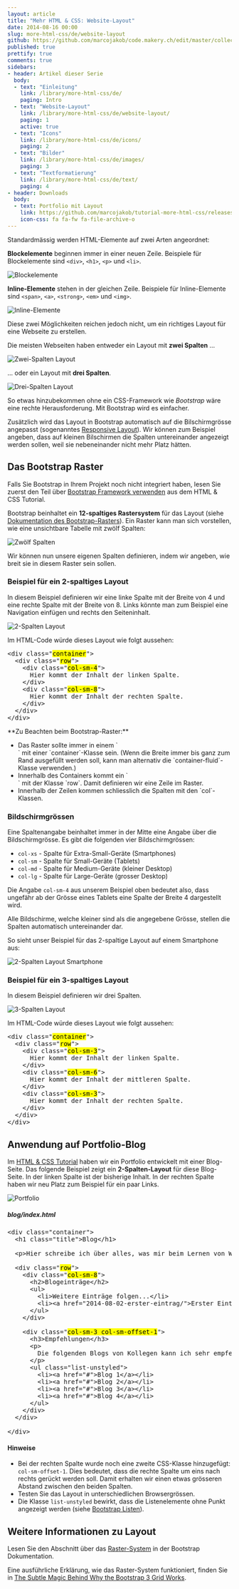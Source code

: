 ```yaml
---
layout: article
title: "Mehr HTML & CSS: Website-Layout"
date: 2014-08-16 00:00
slug: more-html-css/de/website-layout
github: https://github.com/marcojakob/code.makery.ch/edit/master/collections/library/more-html-css-de-website-layout.md
published: true
prettify: true
comments: true
sidebars:
- header: Artikel dieser Serie
  body:
  - text: "Einleitung"
    link: /library/more-html-css/de/
    paging: Intro
  - text: "Website-Layout"
    link: /library/more-html-css/de/website-layout/
    paging: 1
    active: true
  - text: "Icons"
    link: /library/more-html-css/de/icons/
    paging: 2
  - text: "Bilder"
    link: /library/more-html-css/de/images/
    paging: 3
  - text: "Textformatierung"
    link: /library/more-html-css/de/text/
    paging: 4
- header: Downloads
  body:
  - text: Portfolio mit Layout
    link: https://github.com/marcojakob/tutorial-more-html-css/releases/download/v0.1/portfolio-de-website-layout.zip
    icon-css: fa fa-fw fa-file-archive-o
---
```


Standardmässig werden HTML-Elemente auf zwei Arten angeordnet:

**Blockelemente** beginnen immer in einer neuen Zeile. Beispiele für Blockelemente sind `<div>`, `<h1>`, `<p>` und `<li>`.

![Blockelemente](/assets/library/more-html-css/website-layout/block-elements.png)

**Inline-Elemente** stehen in der gleichen Zeile. Beispiele für Inline-Elemente sind `<span>`, `<a>`, `<strong>`, `<em>` und `<img>`.

![Inline-Elemente](/assets/library/more-html-css/website-layout/inline-elements.png)

Diese zwei Möglichkeiten reichen jedoch nicht, um ein richtiges Layout für eine Webseite zu erstellen. 

Die meisten Webseiten haben entweder ein Layout mit **zwei Spalten** ...

![Zwei-Spalten Layout](/assets/library/more-html-css/website-layout/two-columns.png)

... oder ein Layout mit **drei Spalten**.

![Drei-Spalten Layout](/assets/library/more-html-css/website-layout/three-columns.png)

So etwas hinzubekommen ohne ein CSS-Framework wie *Bootstrap* wäre eine rechte Herausforderung. Mit Bootstrap wird es einfacher. 

Zusätzlich wird das Layout in Bootstrap automatisch auf die Bilschirmgrösse angepasst (sogenanntes [Responsive Layout](http://de.wikipedia.org/wiki/Responsive_Webdesign)). Wir können zum Beispiel angeben, dass auf kleinen Bilschirmen die Spalten untereinander angezeigt werden sollen, weil sie nebeneinander nicht mehr Platz hätten.


## Das Bootstrap Raster

<div class="alert alert-warning">
Falls Sie Bootstrap in Ihrem Projekt noch nicht integriert haben, lesen Sie zuerst den Teil über <a href="/library/html-css/de/part6/" class="alert-link">Bootstrap Framework verwenden</a> aus dem HTML & CSS Tutorial.
</div>

Bootstrap beinhaltet ein **12-spaltiges Rastersystem** für das Layout (siehe [Dokumentation des Bootstrap-Rasters](http://holdirbootstrap.de/css/#grid)). Ein Raster kann man sich vorstellen, wie eine unsichtbare Tabelle mit zwölf Spalten:

![Zwölf Spalten](/assets/library/more-html-css/website-layout/bootstrap-twelve-columns.png)

Wir können nun unsere eigenen Spalten definieren, indem wir angeben, wie breit sie in diesem Raster sein sollen.


### Beispiel für ein 2-spaltiges Layout

In diesem Beispiel definieren wir eine linke Spalte mit der Breite von 4 und eine rechte Spalte mit der Breite von 8. Links könnte man zum Beispiel eine Navigation einfügen und rechts den Seiteninhalt.

![2-Spalten Layout](/assets/library/more-html-css/website-layout/bootstrap-two-columns.png)

Im HTML-Code würde dieses Layout wie folgt aussehen:

<pre class="prettyprint lang-html">
&lt;div class="<mark>container</mark>">
  &lt;div class="<mark>row</mark>">
    &lt;div class="<mark>col-sm-4</mark>">
      Hier kommt der Inhalt der linken Spalte.
    &lt;/div>
    &lt;div class="<mark>col-sm-8</mark>">
      Hier kommt der Inhalt der rechten Spalte.
    &lt;/div>
  &lt;/div>
&lt;/div>
</pre>

<div class="alert alert-info">
**Zu Beachten beim Bootstrap-Raster:**

<ul>
  <li>Das Raster sollte immer in einem `<div>` mit einer `container`-Klasse sein. (Wenn die Breite immer bis ganz zum Rand ausgefüllt werden soll, kann man alternativ die `container-fluid`-Klasse verwenden.)</li>
  <li>Innerhalb des Containers kommt ein `<div>` mit der Klasse `row`. Damit definieren wir eine Zeile im Raster.</li>
  <li>Innerhalb der Zeilen kommen schliesslich die Spalten mit den `col`-Klassen.  </li>
</ul>
</div>


### Bildschirmgrössen

Eine Spaltenangabe beinhaltet immer in der Mitte eine Angabe über die Bildschirmgrösse. Es gibt die folgenden vier Bildschirmgrössen:

* `col-xs` - Spalte für Extra-Small-Geräte (Smartphones)
* `col-sm` - Spalte für Small-Geräte (Tablets)
* `col-md` - Spalte für Medium-Geräte (kleiner Desktop)
* `col-lg` - Spalte für Large-Geräte (grosser Desktop)

Die Angabe `col-sm-4` aus unserem Beispiel oben bedeutet also, dass ungefähr ab der Grösse eines Tablets eine Spalte der Breite 4 dargestellt wird. 

Alle Bildschirme, welche kleiner sind als die angegebene Grösse, stellen die Spalten automatisch untereinander dar.

So sieht unser Beispiel für das 2-spaltige Layout auf einem Smartphone aus:

![2-Spalten Layout Smartphone](/assets/library/more-html-css/website-layout/bootstrap-two-columns-smartphone.png)


### Beispiel für ein 3-spaltiges Layout

In diesem Beispiel definieren wir drei Spalten.

![3-Spalten Layout](/assets/library/more-html-css/website-layout/bootstrap-three-columns.png)

Im HTML-Code würde dieses Layout wie folgt aussehen:

<pre class="prettyprint lang-html">
&lt;div class="<mark>container</mark>">
  &lt;div class="<mark>row</mark>">
    &lt;div class="<mark>col-sm-3</mark>">
      Hier kommt der Inhalt der linken Spalte.
    &lt;/div>
    &lt;div class="<mark>col-sm-6</mark>">
      Hier kommt der Inhalt der mittleren Spalte.
    &lt;/div>
    &lt;div class="<mark>col-sm-3</mark>">
      Hier kommt der Inhalt der rechten Spalte.
    &lt;/div>
  &lt;/div>
&lt;/div>
</pre>


## Anwendung auf Portfolio-Blog

Im [HTML & CSS Tutorial](/library/html-css/de/) haben wir ein Portfolio entwickelt mit einer Blog-Seite. Das folgende Beispiel zeigt ein **2-Spalten-Layout** für diese Blog-Seite. In der linken Spalte ist der bisherige Inhalt. In der rechten Spalte haben wir neu Platz zum Beispiel für ein paar Links. 

<img src="/assets/library/more-html-css/website-layout/portfolio-two-columns-de.png" alt="Portfolio" class="img-thumbnail">


##### blog/index.html

<pre class="prettyprint lang-html">
&lt;div class="container">
  &lt;h1 class="title">Blog&lt;/h1>

  &lt;p>Hier schreibe ich über alles, was mir beim Lernen von Webprogrammierung begegnet.&lt;/p>

  &lt;div class="<mark>row</mark>">
    &lt;div class="<mark>col-sm-8</mark>">
      &lt;h2>Blogeinträge&lt;/h2>
      &lt;ul>
        &lt;li>Weitere Einträge folgen...&lt;/li>
        &lt;li>&lt;a href="2014-08-02-erster-eintrag/">Erster Eintrag&lt;/a>&lt;/li>
      &lt;/ul>
    &lt;/div>

    &lt;div class="<mark>col-sm-3 col-sm-offset-1</mark>">
      &lt;h3>Empfehlungen&lt;/h3>
      &lt;p>
        Die folgenden Blogs von Kollegen kann ich sehr empfehlen:
      &lt;/p>
      &lt;ul class="list-unstyled">
        &lt;li>&lt;a href="#">Blog 1&lt;/a>&lt;/li>
        &lt;li>&lt;a href="#">Blog 2&lt;/a>&lt;/li>
        &lt;li>&lt;a href="#">Blog 3&lt;/a>&lt;/li>
        &lt;li>&lt;a href="#">Blog 4&lt;/a>&lt;/li>
      &lt;/ul>
    &lt;/div>
  &lt;/div>

&lt;/div>
</pre>

#### Hinweise

* Bei der rechten Spalte wurde noch eine zweite CSS-Klasse hinzugefügt: `col-sm-offset-1`. Dies bedeutet, dass die rechte Spalte um eins nach rechts gerückt werden soll. Damit erhalten wir einen etwas grösseren Abstand zwischen den beiden Spalten.
* Testen Sie das Layout in unterschiedlichen Browsergrössen.
* Die Klasse `list-unstyled` bewirkt, dass die Listenelemente ohne Punkt angezeigt werden (siehe [Bootstrap Listen](http://holdirbootstrap.de/css/#type-lists)).



## Weitere Informationen zu Layout

Lesen Sie den Abschnitt über das [Raster-System](http://holdirbootstrap.de/css/#grid) in der Bootstrap Dokumentation.

Eine ausführliche Erklärung, wie das Raster-System funktioniert, finden Sie in [The Subtle Magic Behind Why the Bootstrap 3 Grid Works](http://www.helloerik.com/the-subtle-magic-behind-why-the-bootstrap-3-grid-works). 





